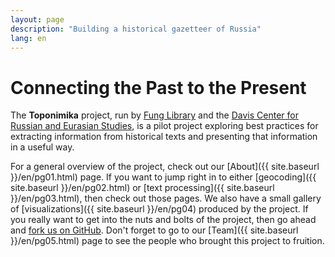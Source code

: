 ```yaml
---
layout: page
description: "Building a historical gazetteer of Russia"
lang: en
---
```


Connecting the Past to the Present
==================================
The __Toponimika__ project, run by [Fung Library](http://hcl.harvard.edu/libraries/fung/) and the [Davis Center for Russian and Eurasian Studies](http://daviscenter.fas.harvard.edu/), is a pilot project exploring best practices for extracting information from historical texts and presenting that information in a useful way.  
  
For a general overview of the project, check out our [About]({{ site.baseurl }}/en/pg01.html) page. If you want to jump right in to either [geocoding]({{ site.baseurl }}/en/pg02.html) or [text processing]({{ site.baseurl }}/en/pg03.html), then check out those pages. We also have a small gallery of  [visualizations]({{ site.baseurl }}/en/pg04) produced by the project. If you really want to get into the nuts and bolts of the project, then go ahead and [fork us on GitHub](https://github.com/fungDavis/fungHGR). Don't forget to go to our [Team]({{ site.baseurl }}/en/pg05.html) page to see the people who brought this project to fruition.

<!--

Coming Soon!
============
We’re still working on this site, which will present the results of our investigation into the processes and workflows that can best support the automated creation of a _historical gazetteer_ based on historical texts. Come back soon!

-->
